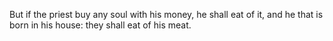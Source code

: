 But if the priest buy any soul with his money, he shall eat of it, and he that is born in his house: they shall eat of his meat.
